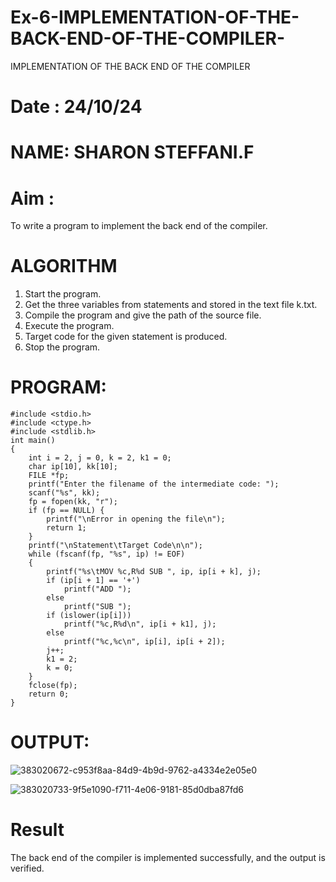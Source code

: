 # Ex-6-IMPLEMENTATION-OF-THE-BACK-END-OF-THE-COMPILER-
IMPLEMENTATION OF THE BACK END OF THE COMPILER 
# Date : 24/10/24
# NAME: SHARON STEFFANI.F
# Aim :
To write a program to implement the back end of the compiler.
# ALGORITHM
1. Start the program.
2. Get the three variables from statements and stored in the text file k.txt.
3. Compile the program and give the path of the source file.
4. Execute the program.
5. Target code for the given statement is produced.
6. Stop the program.
# PROGRAM:
```
#include <stdio.h>
#include <ctype.h>
#include <stdlib.h>
int main()
{
    int i = 2, j = 0, k = 2, k1 = 0;
    char ip[10], kk[10];
    FILE *fp;
    printf("Enter the filename of the intermediate code: ");
    scanf("%s", kk);
    fp = fopen(kk, "r");
    if (fp == NULL) {
        printf("\nError in opening the file\n");
        return 1;
    }
    printf("\nStatement\tTarget Code\n\n");
    while (fscanf(fp, "%s", ip) != EOF)
    {
        printf("%s\tMOV %c,R%d SUB ", ip, ip[i + k], j);
        if (ip[i + 1] == '+')
            printf("ADD ");
        else
            printf("SUB ");
        if (islower(ip[i]))
            printf("%c,R%d\n", ip[i + k1], j);
        else
            printf("%c,%c\n", ip[i], ip[i + 2]);
        j++;
        k1 = 2;
        k = 0;
    }
    fclose(fp);
    return 0;
}
```
# OUTPUT:
![383020672-c953f8aa-84d9-4b9d-9762-a4334e2e05e0](https://github.com/user-attachments/assets/29733562-c546-46bc-8871-790fa65dcc02)

![383020733-9f5e1090-f711-4e06-9181-85d0dba87fd6](https://github.com/user-attachments/assets/8d381b55-d7d4-4b71-ba31-7d84421ef3c7)

# Result
The back end of the compiler is implemented successfully, and the output is verified.
